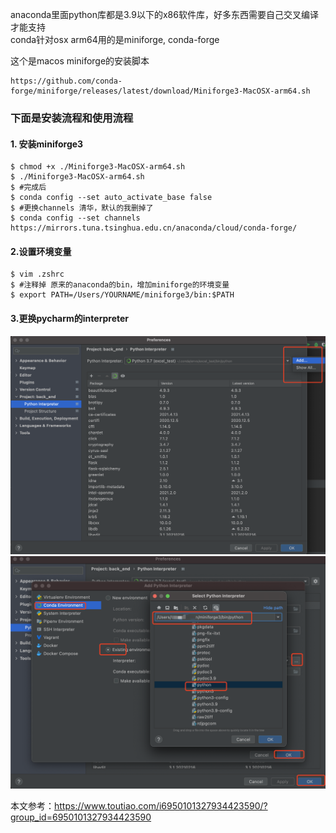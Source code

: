 anaconda里面python库都是3.9以下的x86软件库，好多东西需要自己交叉编译才能支持 <br />
conda针对osx arm64用的是miniforge, conda-forge <br />

这个是macos miniforge的安装脚本
```
https://github.com/conda-forge/miniforge/releases/latest/download/Miniforge3-MacOSX-arm64.sh
```

### 下面是安装流程和使用流程
#### 1. 安装miniforge3
```
$ chmod +x ./Miniforge3-MacOSX-arm64.sh
$ ./Miniforge3-MacOSX-arm64.sh
$ #完成后
$ conda config --set auto_activate_base false
$ #更换channels 清华，默认的我删掉了
$ conda config --set channels https://mirrors.tuna.tsinghua.edu.cn/anaconda/cloud/conda-forge/
```

#### 2.设置环境变量
```
$ vim .zshrc
$ #注释掉 原来的anaconda的bin，增加miniforge的环境变量
$ export PATH=/Users/YOURNAME/miniforge3/bin:$PATH
```

#### 3.更换pycharm的interpreter
![img.png](first.png)
![img.png](second.png)

本文参考：https://www.toutiao.com/i6950101327934423590/?group_id=6950101327934423590

